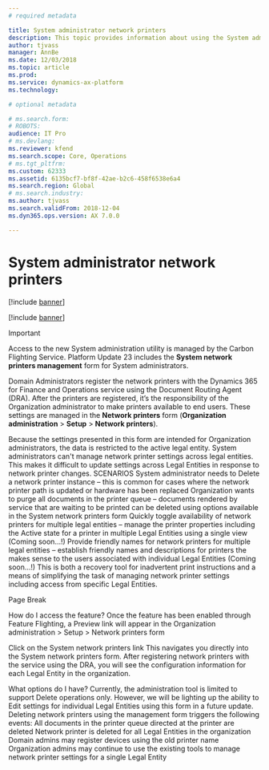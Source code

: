 ```yaml
---
# required metadata

title: System administrator network printers
description: This topic provides information about using the System administrator network utility to set up network printers.
author: tjvass
manager: AnnBe
ms.date: 12/03/2018
ms.topic: article
ms.prod: 
ms.service: dynamics-ax-platform
ms.technology: 

# optional metadata

# ms.search.form: 
# ROBOTS: 
audience: IT Pro
# ms.devlang: 
ms.reviewer: kfend
ms.search.scope: Core, Operations
# ms.tgt_pltfrm: 
ms.custom: 62333
ms.assetid: 6135bcf7-bf8f-42ae-b2c6-458f6538e6a4
ms.search.region: Global
# ms.search.industry: 
ms.author: tjvass
ms.search.validFrom: 2018-12-04
ms.dyn365.ops.version: AX 7.0.0

---
```


# System administrator network printers

[!include [banner](../includes/banner.md)]

[!include [banner](../includes/private-preview-banner.md)]

> [!IMPORTANT]
> Access to the new System administration utility is managed by the Carbon Flighting Service. Platform Update 23 includes the **System network printers management** form for System administrators. 

Domain Administrators register the network printers with the Dynamics 365 for Finance and Operations service using the Document Routing Agent (DRA). After the printers are registered, it’s the responsibility of the Organization administrator to make printers available to end users. These settings are managed in the **Network printers** form (**Organization administration** > **Setup** > **Network printers**).   
 
Because the settings presented in this form are intended for Organization administrators, the data is restricted to the active legal entity. System administrators can't manage network printer settings across legal entities. This makes it difficult to update settings across Legal Entities in response to network printer changes. 
SCENARIOS 
System administrator needs to Delete a network printer instance – this is common for cases where the network printer path is updated or hardware has been replaced 
Organization wants to purge all documents in the printer queue – documents rendered by service that are waiting to be printed can be deleted using options available in the System network printers form 
Quickly toggle availability of network printers for multiple legal entities – manage the printer properties including the Active state for a printer in multiple Legal Entities using a single view (Coming soon…!) 
Provide friendly names for network printers for multiple legal entities – establish friendly names and descriptions for printers the makes sense to the users associated with individual Legal Entities (Coming soon…!) 
This is both a recovery tool for inadvertent print instructions and a means of simplifying the task of managing network printer settings including access from specific Legal Entities. 

Page Break
 
How do I access the feature? 
Once the feature has been enabled through Feature Flighting, a Preview link will appear in the Organization administration > Setup > Network printers form 
 
Click on the System network printers link 
This navigates you directly into the System network printers form.  After registering network printers with the service using the DRA, you will see the configuration information for each Legal Entity in the organization. 
 
What options do I have? 
Currently, the administration tool is limited to support Delete operations only.  However, we will be lighting up the ability to Edit settings for individual Legal Entities using this form in a future update.   
Deleting network printers using the management form triggers the following events: 
All documents in the printer queue directed at the printer are deleted 
Network printer is deleted for all Legal Entities in the organization 
Domain admins may register devices using the old printer name 
Organization admins may continue to use the existing tools to manage network printer settings for a single Legal Entity 
 


